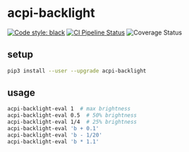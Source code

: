 # acpi-backlight

[![Code style: black](https://img.shields.io/badge/code%20style-black-000000.svg)](https://github.com/psf/black)
[![CI Pipeline Status](https://github.com/fphammerle/acpi-backlight/workflows/tests/badge.svg)](https://github.com/fphammerle/acpi-backlight/actions)
![Coverage Status](https://ipfs.io/ipfs/QmP8k5H4MkfspFxQxdL2kEZ4QQWQjF8xwPYD35KvNH4CA6/20230429T090002+0200/s3.amazonaws.com/assets.coveralls.io/badges/coveralls_100.svg)

## setup

```sh
pip3 install --user --upgrade acpi-backlight
```

## usage

```sh
acpi-backlight-eval 1  # max brightness
acpi-backlight-eval 0.5  # 50% brightness
acpi-backlight-eval 1/4  # 25% brightness
acpi-backlight-eval 'b + 0.1'
acpi-backlight-eval 'b - 1/20'
acpi-backlight-eval 'b * 1.1'
```
